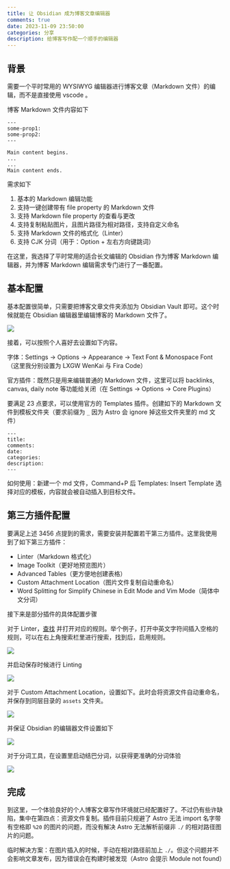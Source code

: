 ```yaml
---
title: 让 Obsidian 成为博客文章编辑器
comments: true
date: 2023-11-09 23:50:00
categories: 分享
description: 给博客写作配一个顺手的编辑器
---
```

## 背景

需要一个平时常用的 WYSIWYG 编辑器进行博客文章（Markdown 文件）的编辑，而不是直接使用 vscode 。

博客 Markdown 文件内容如下

```
---
some-prop1:
some-prop2:
---

Main content begins.
...
...
Main content ends.
```

需求如下

1. 基本的 Markdown 编辑功能
2. 支持一键创建带有 file property 的 Markdown 文件
3. 支持 Markdown file property 的查看与更改
4. 支持复制粘贴图片，且图片路径为相对路径，支持自定义命名
5. 支持 Markdown 文件的格式化（Linter）
6. 支持 CJK 分词（用于：Option + 左右方向键跳词）

在这里，我选择了平时常用的适合长文编辑的 Obsidian 作为博客 Markdown 编辑器，并为博客 Markdown 编辑需求专门进行了一番配置。

## 基本配置

基本配置很简单，只需要把博客文章文件夹添加为 Obsidian Vault 即可。这个时候就能在 Obsidian 编辑器里编辑博客的 Markdown 文件了。

![](./assets/make-obsidian-your-markdown-editor-20231109224129864.png)

接着，可以按照个人喜好去设置如下内容。

字体：Settings -> Options -> Appearance -> Text Font & Monospace Font（这里我分别设置为 LXGW WenKai 与 Fira Code）

官方插件：既然只是用来编辑普通的 Markdown 文件，这里可以将 backlinks, canvas, daily note 等功能给关闭（在 Settings -> Options -> Core Plugins）

要满足 23 点要求，可以使用官方的 Templates 插件。创建如下的 Markdown 文件到模板文件夹（要求前缀为 `_` 因为 Astro 会 ignore 掉这些文件夹里的 md 文件）

```
---
title:
comments:
date:
categories:
description:
---
```

如何使用：新建一个 md 文件，Command+P 后 Templates: Insert Template 选择对应的模板，内容就会被自动插入到目标文件。

## 第三方插件配置

要满足上述 3456 点提到的需求，需要安装并配置若干第三方插件。这里我使用到了如下第三方插件：

- Linter（Markdown 格式化）
- Image Toolkit（更好地预览图片）
- Advanced Tables（更方便地创建表格）
- Custom Attachment Location（图片文件复制自动重命名）
- Word Splitting for Simplify Chinese in Edit Mode and Vim Mode（简体中文分词）

接下来是部分插件的具体配置步骤

对于 Linter，[查找](https://github.com/platers/obsidian-linter#rules) 并打开对应的规则。举个例子，打开中英文字符间插入空格的规则，可以在右上角搜索栏里进行搜索，找到后，启用规则。

![](./assets/make-obsidian-your-markdown-editor-20231109232332107.png)

并启动保存时候进行 Linting

![](./assets/make-obsidian-your-markdown-editor-20231109232245001.png)

对于 Custom Attachment Location，设置如下。此时会将资源文件自动重命名，并保存到同层目录的 `assets` 文件夹。

![](./assets/make-obsidian-your-markdown-editor-20231109232031153.png)

并保证 Obsidian 的编辑器文件设置如下

![](./assets/make-obsidian-your-markdown-editor-20231109231943027.png)

对于分词工具，在设置里启动结巴分词，以获得更准确的分词体验

![](./assets/make-obsidian-your-markdown-editor-20231109231725945.png)


## 完成

到这里，一个体验良好的个人博客文章写作环境就已经配置好了。不过仍有些许缺陷，集中在第四点：资源文件复制。插件目前只规避了 Astro 无法 import 名字带有空格即 `%20` 的图片的问题，而没有解决 Astro 无法解析前缀非 `./` 的相对路径图片的问题。

临时解决方案：在图片插入的时候，手动在相对路径前加上 `./`。但这个问题并不会影响文章发布，因为错误会在构建时被发现（Astro 会提示 Module not found）
